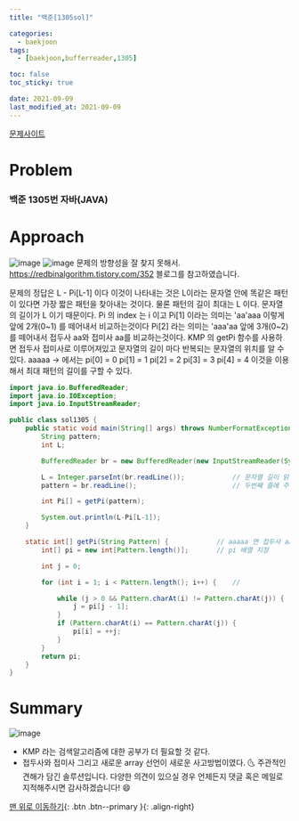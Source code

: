 ```yaml
---
title: "백준[1305sol]"

categories:
  - baekjoon
tags:
  - [baekjoon,bufferreader,1305]

toc: false
toc_sticky: true

date: 2021-09-09
last_modified_at: 2021-09-09
---
```

[문제사이트](https://www.acmicpc.net/problem/1305)

# Problem
### 백준 1305번 자바(JAVA)



# Approach

![image](https://user-images.githubusercontent.com/69495129/132743287-aa6759ff-e6aa-43a9-bccd-9bb95948424d.png)
![image](https://user-images.githubusercontent.com/69495129/132743314-afa34603-715b-4363-8cb2-9ca306715e39.png)
문제의 방향성을 잘 찾지 못해서. https://redbinalgorithm.tistory.com/352 블로그를 참고하였습니다.

문제의 정답은  L - Pi[L-1]  이다 이것이 나타내는 것은 L이라는 문자열 안에 똑같은 패턴이 있다면 가장 짧은 패턴을 찾아내는 것이다.  물론 패턴의 길이 최대는 L 이다.
문자열의 길이가 L 이기 때문이다.
Pi 의 index 는 i 이고 Pi[1] 이라는 의미는 'aa'aaa  이렇게 앞에 2개(0~1) 를 떼어내서 비교하는것이다 
Pi[2] 라는 의미는 'aaa'aa 앞에 3개(0~2) 를 떼어내서 접두사 aa와 접미사 aa를 비교하는것이다.
KMP 의 getPi 함수를 사용하면 접두사 접미사로 이루어져있고 문자열의 길이 마다 반복되는 문자열의 위치를 알 수 있다.
aaaaa -> 에서는 pi[0] = 0 pi[1] = 1 pi[2] = 2 pi[3] = 3 pi[4] = 4  이것을 이용해서 최대 패턴의 길이를 구할 수 있다.
```java
import java.io.BufferedReader;
import java.io.IOException;
import java.io.InputStreamReader;

public class sol1305 {
    public static void main(String[] args) throws NumberFormatException, IOException {
        String pattern;
        int L;

        BufferedReader br = new BufferedReader(new InputStreamReader(System.in));

        L = Integer.parseInt(br.readLine());            // 문자열 길이 읽기 광고판의 크기
        pattern = br.readLine();                        // 두번째 줄에 주어지는 문자열 패턴

        int Pi[] = getPi(pattern);

        System.out.println(L-Pi[L-1]);
    }

    static int[] getPi(String Pattern) {            // aaaaa 면 접두사 aaaa 와 접미사 aaaa 가 같으므로 4 뱉음
        int[] pi = new int[Pattern.length()];       // pi 배열 지정

        int j = 0;

        for (int i = 1; i < Pattern.length(); i++) {    //

            while (j > 0 && Pattern.charAt(i) != Pattern.charAt(j)) {
                j = pi[j - 1];
            }
            if (Pattern.charAt(i) == Pattern.charAt(j)) {
                pi[i] = ++j;
            }
        }
        return pi;
    }
}

```



# Summary
![image](https://user-images.githubusercontent.com/69495129/132743737-507afa88-15d3-4297-b442-7b394f81a9a0.png)
<br>
- KMP 라는 검색알고리즘에 대한 공부가 더 필요할 것 같다.
- 접두사와 접미사 그리고 새로운 array 선언이 새로운 사고방법이였다.
🌜 주관적인 견해가 담긴 솔루션입니다. 다양한 의견이 있으실 경우
언제든지 댓글 혹은 메일로 지적해주시면 감사하겠습니다! 😄

[맨 위로 이동하기](#){: .btn .btn--primary }{: .align-right}
